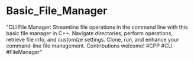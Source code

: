 # Basic_File_Manager
"CLI File Manager: Streamline file operations in the command line with this basic file manager in C++. Navigate directories, perform operations, retrieve file info, and customize settings. Clone, run, and enhance your command-line file management. Contributions welcome! #CPP #CLI #FileManager"
